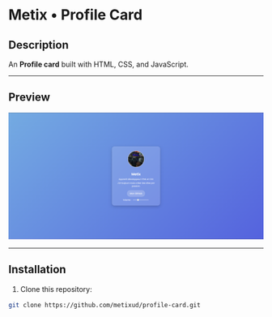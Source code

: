 # Metix • Profile Card

## Description

An **Profile card** built with HTML, CSS, and JavaScript.

---

## Preview

![Project Preview](screenshot.png)  


---

## Installation

1. Clone this repository:  
```bash
git clone https://github.com/metixud/profile-card.git
